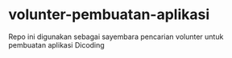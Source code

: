 # volunter-pembuatan-aplikasi
Repo ini digunakan sebagai sayembara pencarian volunter untuk pembuatan aplikasi Dicoding
